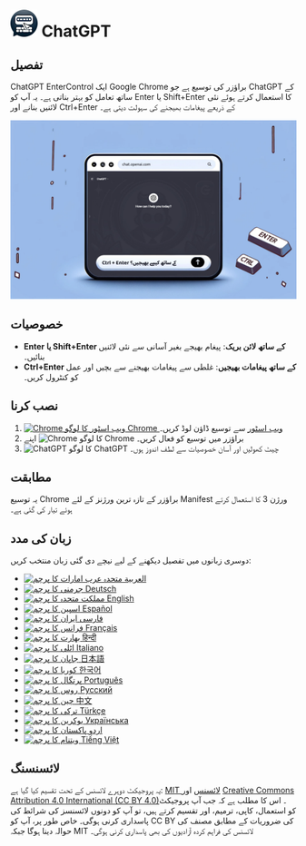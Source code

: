 # ![ChatGPT EnterControl Icon](../../icons/icon48.png) ChatGPT 

## تفصیل

ChatGPT EnterControl ایک Google Chrome براؤزر کی توسیع ہے جو ChatGPT کے ساتھ تعامل کو بہتر بناتی ہے۔ یہ آپ کو Enter یا Shift+Enter کا استعمال کرتے ہوئے نئی لائنیں بنانے اور Ctrl+Enter کے ذریعے پیغامات بھیجنے کی سہولت دیتی ہے۔

![ChatGPT EnterControl Promo Image](../promo-images/promo-image_UR.jpg)

## خصوصیات

- **Enter یا Shift+Enter کے ساتھ لائن بریک**: پیغام بھیجے بغیر آسانی سے نئی لائنیں بنائیں۔
- **Ctrl+Enter کے ساتھ پیغامات بھیجیں**: غلطی سے پیغامات بھیجنے سے بچیں اور عمل کو کنٹرول کریں۔

## نصب کرنا
1. [<img src="https://fonts.gstatic.com/s/i/productlogos/chrome_store/v7/192px.svg" width="12" alt="Chrome ویب اسٹور کا لوگو"> Chrome ویب اسٹور](https://chromewebstore.google.com/detail/ChatGPT-EnterControl) سے توسیع ڈاؤن لوڈ کریں۔
2. اپنے <img src="https://fonts.gstatic.com/s/i/productlogos/chrome/v7/192px.svg" width="12" alt="Chrome کا لوگو"> Chrome براؤزر میں توسیع کو فعال کریں۔
3. <img src="https://upload.wikimedia.org/wikipedia/commons/0/04/ChatGPT_logo.svg" width="12" alt="ChatGPT کا لوگو"> ChatGPT چیٹ کھولیں اور آسان خصوصیات سے لطف اندوز ہوں۔

## مطابقت

یہ توسیع Chrome براؤزر کے تازہ ترین ورژنز کے لئے Manifest ورژن 3 کا استعمال کرتے ہوئے تیار کی گئی ہے۔

## زبان کی مدد

دوسری زبانوں میں تفصیل دیکھنے کے لیے نیچے دی گئی زبان منتخب کریں:

- [<img src="https://flagcdn.com/ae.svg" width="18" alt="متحدہ عرب امارات کا پرچم"> العربية](./README_AR.md)
- [<img src="https://flagcdn.com/de.svg" width="18" alt="جرمنی کا پرچم"> Deutsch](./README_DE.md)
- [<img src="https://flagcdn.com/gb.svg" width="18" alt="مملکت متحدہ کا پرچم"> English](../../README.md)
- [<img src="https://flagcdn.com/es.svg" width="18" alt="اسپین کا پرچم"> Español](./README_ES.md)
- [<img src="https://flagcdn.com/ir.svg" width="18" alt="ایران کا پرچم"> فارسی](./README_FA.md)
- [<img src="https://flagcdn.com/fr.svg" width="18" alt="فرانس کا پرچم"> Français](./README_FR.md)
- [<img src="https://flagcdn.com/in.svg" width="18" alt="بھارت کا پرچم"> हिन्दी](./README_HI.md)
- [<img src="https://flagcdn.com/it.svg" width="18" alt="اٹلی کا پرچم"> Italiano](./README_IT.md)
- [<img src="https://flagcdn.com/jp.svg" width="18" alt="جاپان کا پرچم"> 日本語](./README_JA.md)
- [<img src="https://flagcdn.com/kr.svg" width="18" alt="کوریا کا پرچم"> 한국어](./README_KO.md)
- [<img src="https://flagcdn.com/pt.svg" width="18" alt="پرتگال کا پرچم"> Português](./README_PT.md)
- [<img src="https://flagcdn.com/ru.svg" width="18" alt="روس کا پرچم"> Русский](./README_RU.md)
- [<img src="https://flagcdn.com/cn.svg" width="18" alt="چین کا پرچم"> 中文](./README_ZH.md)
- [<img src="https://flagcdn.com/tr.svg" width="18" alt="ترکی کا پرچم"> Türkçe](./README_TR.md)
- [<img src="https://flagcdn.com/ua.svg" width="18" alt="یوکرین کا پرچم"> Українська](./README_UK.md)
- [<img src="https://flagcdn.com/pk.svg" width="18" alt="پاکستان کا پرچم"> اردو](./README_UR.md)
- [<img src="https://flagcdn.com/vi.svg" width="18" alt="ویتنام کا پرچم"> Tiếng Việt](./README_VI.md)

## لائسنسنگ

یہ پروجیکٹ دوہرے لائسنس کے تحت تقسیم کیا گیا ہے: [MIT لائسنس](../../LICENSE_MIT) اور [Creative Commons Attribution 4.0 International (CC BY 4.0)](../../LICENSE_CC_BY_4.0)۔ اس کا مطلب ہے کہ جب آپ پروجیکٹ کو استعمال، کاپی، ترمیم، اور تقسیم کرتے ہیں، تو آپ کو دونوں لائسنسز کی شرائط کی پاسداری کرنی ہوگی۔ خاص طور پر، آپ کو CC BY کی ضروریات کے مطابق مصنف کی حوالہ دینا ہوگا جبکہ MIT لائسنس کی فراہم کردہ آزادیوں کی بھی پاسداری کرنی ہوگی۔
